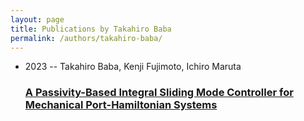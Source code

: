 ```yaml
---
layout: page
title: Publications by Takahiro Baba
permalink: /authors/takahiro-baba/
---
```


<ul class="post-list">
<li><span class='post-meta'>2023 -- Takahiro Baba, Kenji Fujimoto, Ichiro Maruta</span><h3><a class='post-link' href='../../a-passivity-based-integral-sliding-mode-controller-for-mechanical-port-hamiltonian-systems'>A Passivity-Based Integral Sliding Mode Controller for Mechanical Port-Hamiltonian Systems</a></h3></li>

</ul>
